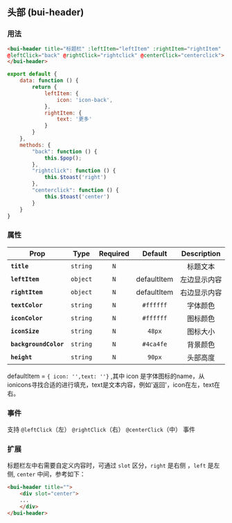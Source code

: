 ## 头部 \(bui-header\)

### 用法

```html
<bui-header title="标题栏" :leftItem="leftItem" :rightItem="rightItem" 
@leftClick="back" @rightClick="rightclick" @centerClick="centerclick">
</bui-header>
```

```javascript
export default {
    data: function () {
        return {
            leftItem: {
                icon: 'icon-back',
            },
            rightItem: {
                text: '更多'
            }
        }
    },
    methods: {
        "back": function () {
            this.$pop();
        },
        "rightclick": function () {
            this.$toast('right')
        },
        "centerclick": function () {
            this.$toast('center')
        }
    }
}

```

### 属性

| Prop | Type | Required | Default | Description |
| ---- |:----:|:---:|:-------:| :----------:|
| **`title`** | `string` | `N` |  | 标题文本 |
| **`leftItem`** | `object` | `N` | defaultItem | 左边显示内容|
| **`rightItem`** | `object` | `N` | defaultItem | 右边显示内容|
| **`textColor`** | `string` | `N` | `#ffffff` | 字体颜色 |
| **`iconColor`** | `string` | `N` | `#ffffff` | 图标颜色 |
| **`iconSize`** | `string` | `N` | `48px` | 图标大小|
| **`backgroundColor`** | `string` | `N` | `#4ca4fe` | 背景颜色 |
| **`height`** | `string` | `N` | `90px` | 头部高度 |

defaultItem = `{ icon: '',text: ''}` ,其中 icon 是字体图标的name，从ionicons寻找合适的进行填充，text是文本内容，例如'返回'，icon在左，text在右。

### 事件

支持 `@leftClick`（左） `@rightClick`（右） `@centerClick`（中） 事件


### 扩展

标题栏左中右需要自定义内容时，可通过 `slot` 区分，`right` 是右侧 ，`left` 是左侧, `center` 中间，参考如下：

```html
<bui-header title="">
    <div slot="center">
    ...
    </div>
</bui-header>
```



